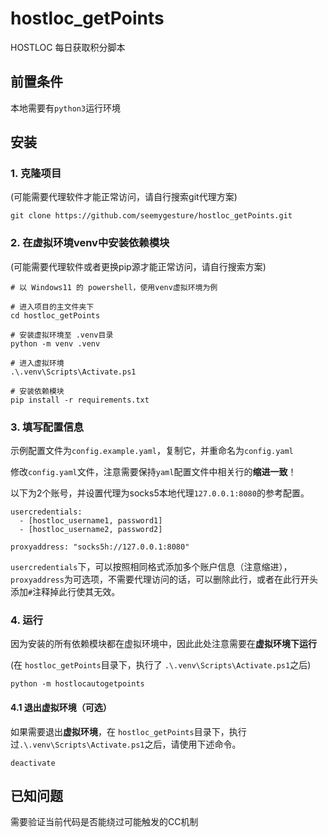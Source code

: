 # hostloc_getPoints
HOSTLOC 每日获取积分脚本

## 前置条件
本地需要有`python3`运行环境

## 安装
### 1. 克隆项目
(可能需要代理软件才能正常访问，请自行搜索git代理方案)
```
git clone https://github.com/seemygesture/hostloc_getPoints.git
```

### 2. 在虚拟环境venv中安装依赖模块
(可能需要代理软件或者更换pip源才能正常访问，请自行搜索方案)
```
# 以 Windows11 的 powershell，使用venv虚拟环境为例

# 进入项目的主文件夹下
cd hostloc_getPoints

# 安装虚拟环境至 .venv目录
python -m venv .venv

# 进入虚拟环境
.\.venv\Scripts\Activate.ps1

# 安装依赖模块
pip install -r requirements.txt
```

### 3. 填写配置信息
示例配置文件为`config.example.yaml`，复制它，并重命名为`config.yaml`

修改`config.yaml`文件，注意需要保持`yaml`配置文件中相关行的**缩进一致**！

以下为2个账号，并设置代理为socks5本地代理`127.0.0.1:8080`的参考配置。
```
usercredentials:
  - [hostloc_username1, password1]
  - [hostloc_username2, password2]

proxyaddress: "socks5h://127.0.0.1:8080"
```
`usercredentials`下，可以按照相同格式添加多个账户信息（注意缩进），`proxyaddress`为可选项，不需要代理访问的话，可以删除此行，或者在此行开头添加`#`注释掉此行使其无效。

### 4. 运行
因为安装的所有依赖模块都在虚拟环境中，因此此处注意需要在**虚拟环境下运行**

(在 `hostloc_getPoints`目录下，执行了 `.\.venv\Scripts\Activate.ps1`之后)
```
python -m hostlocautogetpoints
```
#### 4.1 退出虚拟环境（可选）
如果需要退出**虚拟环境**，在 `hostloc_getPoints`目录下，执行过`.\.venv\Scripts\Activate.ps1`之后，请使用下述命令。
```
deactivate
```

## 已知问题
需要验证当前代码是否能绕过可能触发的CC机制
